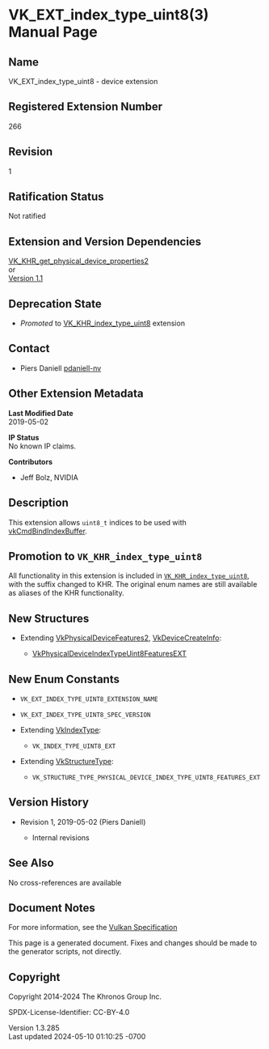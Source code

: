 # VK_EXT_index_type_uint8(3) Manual Page

## Name

VK_EXT_index_type_uint8 - device extension



## <a href="#_registered_extension_number" class="anchor"></a>Registered Extension Number

266

## <a href="#_revision" class="anchor"></a>Revision

1

## <a href="#_ratification_status" class="anchor"></a>Ratification Status

Not ratified

## <a href="#_extension_and_version_dependencies" class="anchor"></a>Extension and Version Dependencies

[VK_KHR_get_physical_device_properties2](https://registry.khronos.org/vulkan/specs/1.3-extensions/man/html/VK_KHR_get_physical_device_properties2.html)  
or  
[Version 1.1](#versions-1.1)  

## <a href="#_deprecation_state" class="anchor"></a>Deprecation State

- *Promoted* to [VK_KHR_index_type_uint8](https://registry.khronos.org/vulkan/specs/1.3-extensions/man/html/VK_KHR_index_type_uint8.html)
  extension

## <a href="#_contact" class="anchor"></a>Contact

- Piers Daniell <a
  href="https://github.com/KhronosGroup/Vulkan-Docs/issues/new?body=%5BVK_EXT_index_type_uint8%5D%20@pdaniell-nv%0A*Here%20describe%20the%20issue%20or%20question%20you%20have%20about%20the%20VK_EXT_index_type_uint8%20extension*"
  target="_blank" rel="nofollow noopener"><em></em>pdaniell-nv</a>

## <a href="#_other_extension_metadata" class="anchor"></a>Other Extension Metadata

**Last Modified Date**  
2019-05-02

**IP Status**  
No known IP claims.

**Contributors**  
- Jeff Bolz, NVIDIA

## <a href="#_description" class="anchor"></a>Description

This extension allows `uint8_t` indices to be used with
[vkCmdBindIndexBuffer](https://registry.khronos.org/vulkan/specs/1.3-extensions/man/html/vkCmdBindIndexBuffer.html).

## <a href="#_promotion_to_vk_khr_index_type_uint8" class="anchor"></a>Promotion to `VK_KHR_index_type_uint8`

All functionality in this extension is included in
[`VK_KHR_index_type_uint8`](https://registry.khronos.org/vulkan/specs/1.3-extensions/man/html/VK_KHR_index_type_uint8.html), with the
suffix changed to KHR. The original enum names are still available as
aliases of the KHR functionality.

## <a href="#_new_structures" class="anchor"></a>New Structures

- Extending [VkPhysicalDeviceFeatures2](https://registry.khronos.org/vulkan/specs/1.3-extensions/man/html/VkPhysicalDeviceFeatures2.html),
  [VkDeviceCreateInfo](https://registry.khronos.org/vulkan/specs/1.3-extensions/man/html/VkDeviceCreateInfo.html):

  - [VkPhysicalDeviceIndexTypeUint8FeaturesEXT](https://registry.khronos.org/vulkan/specs/1.3-extensions/man/html/VkPhysicalDeviceIndexTypeUint8FeaturesEXT.html)

## <a href="#_new_enum_constants" class="anchor"></a>New Enum Constants

- `VK_EXT_INDEX_TYPE_UINT8_EXTENSION_NAME`

- `VK_EXT_INDEX_TYPE_UINT8_SPEC_VERSION`

- Extending [VkIndexType](https://registry.khronos.org/vulkan/specs/1.3-extensions/man/html/VkIndexType.html):

  - `VK_INDEX_TYPE_UINT8_EXT`

- Extending [VkStructureType](https://registry.khronos.org/vulkan/specs/1.3-extensions/man/html/VkStructureType.html):

  - `VK_STRUCTURE_TYPE_PHYSICAL_DEVICE_INDEX_TYPE_UINT8_FEATURES_EXT`

## <a href="#_version_history" class="anchor"></a>Version History

- Revision 1, 2019-05-02 (Piers Daniell)

  - Internal revisions

## <a href="#_see_also" class="anchor"></a>See Also

No cross-references are available

## <a href="#_document_notes" class="anchor"></a>Document Notes

For more information, see the <a
href="https://registry.khronos.org/vulkan/specs/1.3-extensions/html/vkspec.html#VK_EXT_index_type_uint8"
target="_blank" rel="noopener">Vulkan Specification</a>

This page is a generated document. Fixes and changes should be made to
the generator scripts, not directly.

## <a href="#_copyright" class="anchor"></a>Copyright

Copyright 2014-2024 The Khronos Group Inc.

SPDX-License-Identifier: CC-BY-4.0

Version 1.3.285  
Last updated 2024-05-10 01:10:25 -0700
